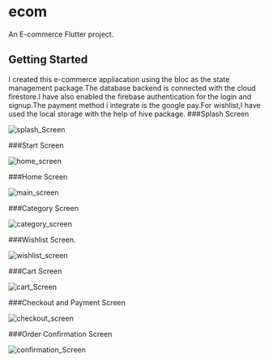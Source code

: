 # ecom

An E-commerce Flutter project.

## Getting Started

I created this e-commerce appliacation using the bloc as the state management package.The database backend is connected with the cloud firestore.I have also enabled the firebase authentication for the login and signup.The payment method i integrate is the google pay.For wishlist,I have used the local storage with the help of hive package.
###Splash Screen

![splash_Screen](https://github.com/alimnsr1154/ecommerce_app/assets/110721237/8b4a004e-545e-43b9-858e-5202860a9528)

###Start Screen

![home_screen](https://github.com/alimnsr1154/ecommerce_app/assets/110721237/64a5973a-bbf8-4674-9e02-93ae026e72e0)

###Home Screen

![main_screen](https://github.com/alimnsr1154/ecommerce_app/assets/110721237/6817bc2a-18a4-473f-861e-b5a23c2f3537)


###Category Screen

![category_screen](https://github.com/alimnsr1154/ecommerce_app/assets/110721237/785b2091-516b-46fa-a422-a1debdb3a619)


###Wishlist Screen.

![wishlist_screen](https://github.com/alimnsr1154/ecommerce_app/assets/110721237/f612f427-1a29-4b23-ac78-5b3c4afdf33e)

###Cart Screen

![cart_Screen](https://github.com/alimnsr1154/ecommerce_app/assets/110721237/686ded1c-567d-4389-8c5d-ec46c473f230)


###Checkout and Payment Screen

![checkout_screen](https://github.com/alimnsr1154/ecommerce_app/assets/110721237/843fa3f6-7fc2-4a9d-bf17-58a4caac26a7)


###Order Confirmation Screen

![confirmation_Screen](https://github.com/alimnsr1154/ecommerce_app/assets/110721237/db1df4ce-9c09-4145-92d9-197d0e696858)





